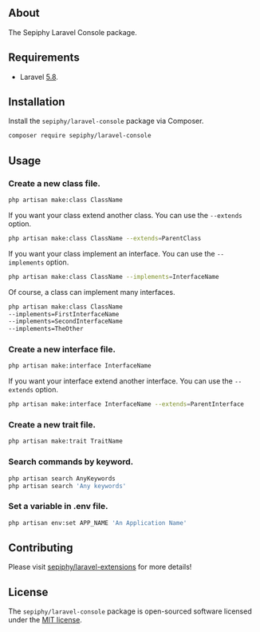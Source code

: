 
## About

The Sepiphy Laravel Console package.

## Requirements

- Laravel [5.8](https://laravel.com/docs/5.8).

## Installation

Install the `sepiphy/laravel-console` package via Composer.

```bash
composer require sepiphy/laravel-console
```

## Usage


### Create a new class file.
```bash
php artisan make:class ClassName
```
If you want your class extend another class. You can use the `--extends` option.
```bash
php artisan make:class ClassName --extends=ParentClass
```
If you want your class implement an interface. You can use the `--implements` option.
```bash
php artisan make:class ClassName --implements=InterfaceName
```
Of course, a class can implement many interfaces.
```bash
php artisan make:class ClassName
--implements=FirstInterfaceName
--implements=SecondInterfaceName
--implements=TheOther
```
### Create a new interface file.
```bash
php artisan make:interface InterfaceName
```
If you want your interface extend another interface. You can use the `--extends` option.
```bash
php artisan make:interface InterfaceName --extends=ParentInterface
```
### Create a new trait file.
```bash
php artisan make:trait TraitName
```
### Search commands by keyword.
```bash
php artisan search AnyKeywords
php artisan search 'Any keywords'
```
### Set a variable in .env file.
```bash
php artisan env:set APP_NAME 'An Application Name'
```

## Contributing

Please visit [sepiphy/laravel-extensions](../../README.md) for more details!

## License

The `sepiphy/laravel-console` package is open-sourced software licensed under the [MIT license](LICENSE.md).
